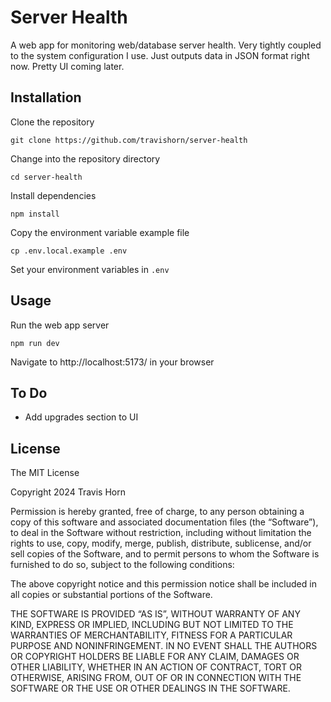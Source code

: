 # Server Health

A web app for monitoring web/database server health. Very tightly coupled to the
system configuration I use. Just outputs data in JSON format right now. Pretty
UI coming later.

## Installation

Clone the repository

```
git clone https://github.com/travishorn/server-health
```

Change into the repository directory

```
cd server-health
```

Install dependencies

```
npm install
```

Copy the environment variable example file

```
cp .env.local.example .env
```

Set your environment variables in `.env`

## Usage

Run the web app server

```
npm run dev
```

Navigate to http://localhost:5173/ in your browser

## To Do

- Add upgrades section to UI

## License

The MIT License

Copyright 2024 Travis Horn

Permission is hereby granted, free of charge, to any person obtaining a copy of
this software and associated documentation files (the “Software”), to deal in
the Software without restriction, including without limitation the rights to
use, copy, modify, merge, publish, distribute, sublicense, and/or sell copies of
the Software, and to permit persons to whom the Software is furnished to do so,
subject to the following conditions:

The above copyright notice and this permission notice shall be included in all
copies or substantial portions of the Software.

THE SOFTWARE IS PROVIDED “AS IS”, WITHOUT WARRANTY OF ANY KIND, EXPRESS OR
IMPLIED, INCLUDING BUT NOT LIMITED TO THE WARRANTIES OF MERCHANTABILITY, FITNESS
FOR A PARTICULAR PURPOSE AND NONINFRINGEMENT. IN NO EVENT SHALL THE AUTHORS OR
COPYRIGHT HOLDERS BE LIABLE FOR ANY CLAIM, DAMAGES OR OTHER LIABILITY, WHETHER
IN AN ACTION OF CONTRACT, TORT OR OTHERWISE, ARISING FROM, OUT OF OR IN
CONNECTION WITH THE SOFTWARE OR THE USE OR OTHER DEALINGS IN THE SOFTWARE.
